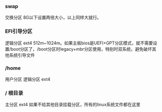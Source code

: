 ### swap

交换分区 8G以下设置两倍大小，以上同样大就行。

### EFI引导分区

逻辑分区 ext4 512m~1024m。如果主板bios是UEFI+GPT分区模式，就不需要设置/boot分区了，/boot分区时legacy+mbr分区使用，特别时双系统，避免破坏其他系统引导文件

### /home

用户分区 逻辑分区 ext4

### / 根目录

主分区 ext4 如果不给其他目录挂载分区，所有的linux系统文件都在这里
